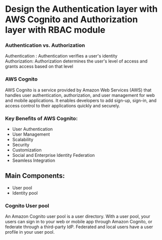 # Design the Authentication layer with AWS Cognito and Authorization layer with RBAC module

### Authentication vs. Authorization
Authentication : Authentication verifies a user's identity <br/> 
Authorization: Authorization determines the user's level of access and grants access based on that level <br/>

### AWS Cognito
AWS Cognito is a service provided by Amazon Web Services (AWS) that handles user authentication, authorization, and user management for web and mobile applications. It enables developers to add sign-up, sign-in, and access control to their applications quickly and securely.

### Key Benefits of AWS Cognito:
- User Authentication
- User Management
- Scalability
- Security
- Customization
- Social and Enterprise Identity Federation
- Seamless Integration
## Main Components:
- User pool
- Identity pool

### Cognito User pool
An Amazon Cognito user pool is a user directory. With a user pool, your users can sign in to your web or mobile app through Amazon Cognito, or federate through a third-party IdP. Federated and local users have a user profile in your user pool.

